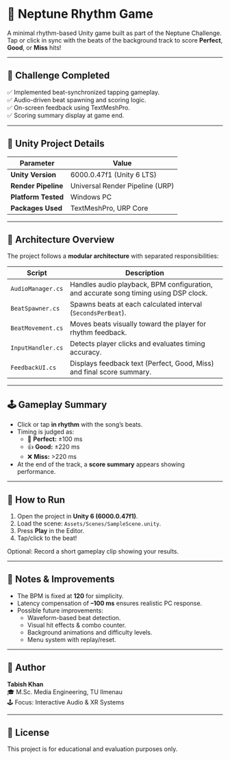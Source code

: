 # 🎵 Neptune Rhythm Game

A minimal rhythm-based Unity game built as part of the Neptune Challenge.  
Tap or click in sync with the beats of the background track to score **Perfect**, **Good**, or **Miss** hits!

---

## 🧩 Challenge Completed
✅ Implemented beat-synchronized tapping gameplay.  
✅ Audio-driven beat spawning and scoring logic.  
✅ On-screen feedback using TextMeshPro.  
✅ Scoring summary display at game end.

---

## 🧱 Unity Project Details
| Parameter | Value |
|------------|--------|
| **Unity Version** | 6000.0.47f1 (Unity 6 LTS) |
| **Render Pipeline** | Universal Render Pipeline (URP) |
| **Platform Tested** | Windows PC |
| **Packages Used** | TextMeshPro, URP Core |

---

## 🧠 Architecture Overview

The project follows a **modular architecture** with separated responsibilities:

| Script | Description |
|--------|--------------|
| `AudioManager.cs` | Handles audio playback, BPM configuration, and accurate song timing using DSP clock. |
| `BeatSpawner.cs` | Spawns beats at each calculated interval (`SecondsPerBeat`). |
| `BeatMovement.cs` | Moves beats visually toward the player for rhythm feedback. |
| `InputHandler.cs` | Detects player clicks and evaluates timing accuracy. |
| `FeedbackUI.cs` | Displays feedback text (Perfect, Good, Miss) and final score summary. |

---

## 🕹️ Gameplay Summary
- Click or tap **in rhythm** with the song’s beats.  
- Timing is judged as:
  - 🎯 **Perfect:** ±100 ms  
  - 👍 **Good:** ±220 ms  
  - ❌ **Miss:** >220 ms  
- At the end of the track, a **score summary** appears showing performance.

---

## 🧭 How to Run
1. Open the project in **Unity 6 (6000.0.47f1)**.  
2. Load the scene: `Assets/Scenes/SampleScene.unity`.  
3. Press **Play** in the Editor.  
4. Tap/click to the beat!  

Optional: Record a short gameplay clip showing your results.

---

## 🧩 Notes & Improvements
- The BPM is fixed at **120** for simplicity.  
- Latency compensation of **–100 ms** ensures realistic PC response.  
- Possible future improvements:
  - Waveform-based beat detection.  
  - Visual hit effects & combo counter.  
  - Background animations and difficulty levels.  
  - Menu system with replay/reset.

---

## 🧠 Author
**Tabish Khan**  
🎓 M.Sc. Media Engineering, TU Ilmenau  
🕹️ Focus: Interactive Audio & XR Systems

---

## 📜 License
This project is for educational and evaluation purposes only.
